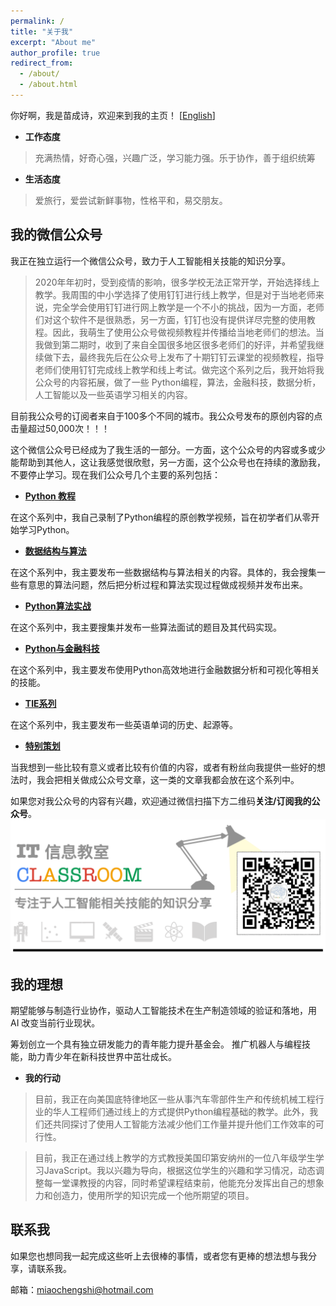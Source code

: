 ```yaml
---
permalink: /
title: "关于我"
excerpt: "About me"
author_profile: true
redirect_from: 
  - /about/
  - /about.html
---
```


你好啊，我是苗成诗，欢迎来到我的主页！ [[English](https://miaochengshi.github.io)]

- **工作态度** 
> 充满热情，好奇心强，兴趣广泛，学习能力强。乐于协作，善于组织统筹

- **生活态度** 
> 爱旅行，爱尝试新鲜事物，性格平和，易交朋友。

## 我的微信公众号
我正在独立运行一个微信公众号，致力于人工智能相关技能的知识分享。

> 2020年年初时，受到疫情的影响，很多学校无法正常开学，开始选择线上教学。我周围的中小学选择了使用钉钉进行线上教学，但是对于当地老师来说，完全学会使用钉钉进行网上教学是一个不小的挑战，因为一方面，老师们对这个软件不是很熟悉，另一方面，钉钉也没有提供详尽完整的使用教程。因此，我萌生了使用公众号做视频教程并传播给当地老师们的想法。当我做到第二期时，收到了来自全国很多地区很多老师们的好评，并希望我继续做下去，最终我先后在公众号上发布了十期钉钉云课堂的视频教程，指导老师们使用钉钉完成线上教学和线上考试。做完这个系列之后，我开始将我公众号的内容拓展，做了一些 Python编程，算法，金融科技，数据分析，人工智能以及一些英语学习相关的内容。

目前我公众号的订阅者来自于100多个不同的城市。我公众号发布的原创内容的点击量超过50,000次！！！

这个微信公众号已经成为了我生活的一部分。一方面，这个公众号的内容或多或少能帮助到其他人，这让我感觉很欣慰，另一方面，这个公众号也在持续的激励我，不要停止学习。现在我们公众号几个主要的系列包括：

- [**Python 教程**](https://mp.weixin.qq.com/mp/appmsgalbum?action=getalbum&album_id=1340867406746583041&__biz=MzAxNTg5MDI2Mg==#wechat_redirect)

在这个系列中，我自己录制了Python编程的原创教学视频，旨在初学者们从零开始学习Python。

- [**数据结构与算法**](https://mp.weixin.qq.com/mp/appmsgalbum?action=getalbum&album_id=1469931623889567750&__biz=MzAxNTg5MDI2Mg==#wechat_redirect)

在这个系列中，我主要发布一些数据结构与算法相关的内容。具体的，我会搜集一些有意思的算法问题，然后把分析过程和算法实现过程做成视频并发布出来。

- [**Python算法实战**](https://mp.weixin.qq.com/mp/appmsgalbum?action=getalbum&album_id=1469931623889567750&__biz=MzAxNTg5MDI2Mg==#wechat_redirect)

在这个系列中，我主要搜集并发布一些算法面试的题目及其代码实现。

- [**Python与金融科技**](https://mp.weixin.qq.com/mp/appmsgalbum?action=getalbum&album_id=1562820814436106242&__biz=MzAxNTg5MDI2Mg==#wechat_redirect)

在这个系列中，我主要发布使用Python高效地进行金融数据分析和可视化等相关的技能。

- [**TIE系列**](https://mp.weixin.qq.com/mp/appmsgalbum?action=getalbum&album_id=1589437448407810048&__biz=MzAxNTg5MDI2Mg==#wechat_redirect)

在这个系列中，我主要发布一些英语单词的历史、起源等。

- [**特别策划**](https://mp.weixin.qq.com/mp/appmsgalbum?action=getalbum&album_id=1371964478593662978&__biz=MzAxNTg5MDI2Mg==#wechat_redirect)

当我想到一些比较有意义或者比较有价值的内容，或者有粉丝向我提供一些好的想法时，我会把相关做成公众号文章，这一类的文章我都会放在这个系列中。

如果您对我公众号的内容有兴趣，欢迎通过微信扫描下方二维码**关注/订阅我的公众号**。
![My WeChat Official Account](/images/WeChatQR.gif)


## 我的理想

期望能够与制造行业协作，驱动人工智能技术在生产制造领域的验证和落地，用 AI 改变当前行业现状。

筹划创立一个具有独立研发能力的青年能力提升基金会。 推广机器人与编程技能，助力青少年在新科技世界中茁壮成长。

- **我的行动**

> 目前，我正在向美国底特律地区一些从事汽车零部件生产和传统机械工程行业的华人工程师们通过线上的方式提供Python编程基础的教学。此外，我们还共同探讨了使用人工智能方法减少他们工作量并提升他们工作效率的可行性。

> 目前，我正在通过线上教学的方式教授美国印第安纳州的一位八年级学生学习JavaScript。我以兴趣为导向，根据这位学生的兴趣和学习情况，动态调整每一堂课教授的内容，同时希望课程结束前，他能充分发挥出自己的想象力和创造力，使用所学的知识完成一个他所期望的项目。


联系我
------
如果您也想同我一起完成这些听上去很棒的事情，或者您有更棒的想法想与我分享，请联系我。

邮箱：miaochengshi@hotmail.com
